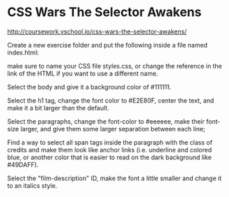 # CSS Wars The Selector Awakens
http://coursework.vschool.io/css-wars-the-selector-awakens/

Create a new exercise folder and put the following inside a file named index.html:

make sure to name your CSS file styles.css, or change the reference in the link of the HTML if you want to use a different name.

Select the body and give it a background color of #111111.

Select the h1 tag, change the font color to #E2E80F, center the text, and make it a bit larger than the default.

Select the paragraphs, change the font-color to #eeeeee, make their font-size larger, and give them some larger separation between each line;

Find a way to select all span tags inside the paragraph with the class of credits and make them look like anchor links (i.e. underline and colored blue, or another color that is easier to read on the dark background like #49DAFF).

Select the "film-description" ID, make the font a little smaller and change it to an italics style.
